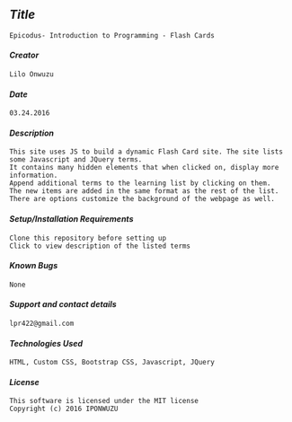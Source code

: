 
## _Title_
	Epicodus- Introduction to Programming - Flash Cards
	
#### _Creator_
	Lilo Onwuzu 
	
#### _Date_
	03.24.2016

#### _Description_
	This site uses JS to build a dynamic Flash Card site. The site lists some Javascript and JQuery terms. 
	It contains many hidden elements that when clicked on, display more information. 
	Append additional terms to the learning list by clicking on them. 
	The new items are added in the same format as the rest of the list. 
	There are options customize the background of the webpage as well.

#### _Setup/Installation Requirements_
	Clone this repository before setting up
	Click to view description of the listed terms

#### _Known Bugs_
 	None

#### _Support and contact details_
	lpr422@gmail.com
	
#### _Technologies Used_
	HTML, Custom CSS, Bootstrap CSS, Javascript, JQuery

#### _License_
	This software is licensed under the MIT license
	Copyright (c) 2016 IPONWUZU


